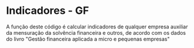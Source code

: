 # Indicadores - GF

A função deste código é calcular indicadores de qualquer empresa auxiliar da mensuração da solvência financeira e outros, de acordo com os dados do livro "Gestão financeira aplicada a micro e pequenas empresas"